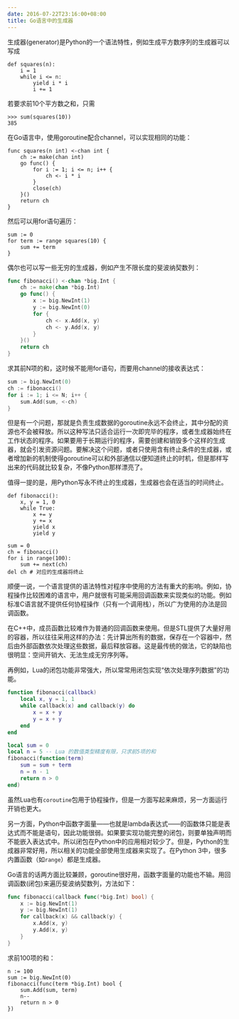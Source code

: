 ```yaml
---
date: 2016-07-22T23:16:00+08:00
title: Go语言中的生成器
---
```


生成器(generator)是Python的一个语法特性，例如生成平方数序列的生成器可以写成

```
def squares(n):
	i = 1
	while i <= n:
		yield i * i
		i += 1
```

若要求前10个平方数之和，只需

```
>>> sum(squares(10))
385
```

在Go语言中，使用goroutine配合channel，可以实现相同的功能：

```
func squares(n int) <-chan int {
	ch := make(chan int)
	go func() {
		for i := 1; i <= n; i++ {
			ch <- i * i
		}
		close(ch)
	}()
	return ch
}
```

然后可以用for语句遍历：

```
sum := 0
for term := range squares(10) {
	sum += term
}
```

<!--more-->

偶尔也可以写一些无穷的生成器，例如产生不限长度的斐波纳契数列：

```go
func fibonacci() <-chan *big.Int {
	ch := make(chan *big.Int)
	go func() {
		x := big.NewInt(1)
		y := big.NewInt(0)
		for {
			ch <- x.Add(x, y)
			ch <- y.Add(x, y)
		}
	}()
	return ch
}
```

求其前N项的和，这时候不能用for语句，而要用channel的接收表达式：

```go
sum := big.NewInt(0)
ch := fibonacci()
for i := 1; i <= N; i++ {
	sum.Add(sum, <-ch)
}
```

但是有一个问题，那就是负责生成数据的goroutine永远不会终止，其中分配的资源也不会被释放。所以这种写法只适合运行一次即完毕的程序，或者生成器始终在工作状态的程序。如果要用于长期运行的程序，需要创建和销毁多个这样的生成器，就会引发资源问题。要解决这个问题，或者只使用含有终止条件的生成器，或者增加新的机制使得goroutine可以和外部通信以便知道终止的时机，但是那样写出来的代码就比较复杂，不像Python那样漂亮了。

值得一提的是，用Python写永不终止的生成器，生成器也会在适当的时间终止。

```
def fibonacci():
	x, y = 1, 0
	while True:
		x += y
		y += x
		yield x
		yield y

sum = 0
ch = fibonacci()
for i in range(100):
	sum += next(ch)
del ch # 对应的生成器将终止
```

顺便一说，一个语言提供的语法特性对程序中使用的方法有重大的影响。例如，协程操作比较困难的语言中，用户就很有可能采用回调函数来实现类似的功能。例如标准C语言就不提供任何协程操作（只有一个调用栈），所以广为使用的办法是回调函数。

在C++中，成员函数比较难作为普通的回调函数来使用。但是STL提供了大量好用的容器，所以往往采用这样的办法：先计算出所有的数据，保存在一个容器中，然后由外部函数依次处理这些数据，最后释放容器。这是最传统的做法，它的缺陷也很明显：空间开销大、无法生成无穷序列等。

再例如，Lua的闭包功能非常强大，所以常常用闭包实现“依次处理序列数据”的功能。

```lua
function fibonacci(callback)
	local x, y = 1, 1
	while callback(x) and callback(y) do
		x = x + y
		y = x + y
	end
end

local sum = 0
local n = 5 -- Lua 的数值类型精度有限，只求前5项的和
fibonacci(function(term)
	sum = sum + term
	n = n - 1
	return n > 0
end)
```

虽然Lua也有`coroutine`包用于协程操作，但是一方面写起来麻烦，另一方面运行开销也更大。

另一方面，Python中函数字面量——也就是lambda表达式——的函数体只能是表达式而不能是语句，因此功能很弱。如果要实现功能完整的闭包，则要单独声明而不能嵌入表达式中。所以闭包在Python中的应用相对较少了。但是，Python的生成器非常好用，所以相关的功能全部使用生成器来实现了。在Python 3中，很多内置函数（如`range`）都是生成器。

Go语言的话两方面比较兼顾，goroutine很好用，函数字面量的功能也不输。用回调函数(闭包)来遍历斐波纳契数列，方法如下：

```go
func fibonacci(callback func(*big.Int) bool) {
	x := big.NewInt(1)
	y := big.NewInt(1)
	for callback(x) && callback(y) {
		x.Add(x, y)
		y.Add(x, y)
	}
}
```

求前100项的和：

```
n := 100
sum := big.NewInt(0)
fibonacci(func(term *big.Int) bool {
	sum.Add(sum, term)
	n--
	return n > 0
})
```
